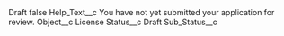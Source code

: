 <?xml version="1.0" encoding="UTF-8"?>
<CustomMetadata xmlns="http://soap.sforce.com/2006/04/metadata" xmlns:xsi="http://www.w3.org/2001/XMLSchema-instance" xmlns:xsd="http://www.w3.org/2001/XMLSchema">
    <label>Draft</label>
    <protected>false</protected>
    <values>
        <field>Help_Text__c</field>
        <value xsi:type="xsd:string">You have not yet submitted your application for review.</value>
    </values>
    <values>
        <field>Object__c</field>
        <value xsi:type="xsd:string">License</value>
    </values>
    <values>
        <field>Status__c</field>
        <value xsi:type="xsd:string">Draft</value>
    </values>
    <values>
        <field>Sub_Status__c</field>
        <value xsi:nil="true"/>
    </values>
</CustomMetadata>
